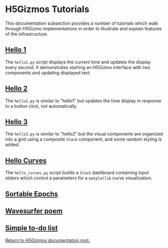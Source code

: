 

# H5Gizmos Tutorials

This documentation subsection provides a number of tutorials
which walk through H5Gizmo implementations in order to illustrate
and explain features of the infrastructure.

<h2>
<a href="hello1.md">
Hello 1
</a>
</h2>

The `hello1.py` script displays the current time and updates the display every second.
It demonstrates starting an H5Gizmo interface with two components and updating displayed text.


<h2>
<a href="hello2.md">
Hello 2
</a>
</h2>

The `hello2.py` is similar to "hello1" but updates the time display in response to a button click,
not automatically.


<h2>
<a href="hello3.md">
Hello 3
</a>
</h2>

The `hello3.py` is similar to "hello2" but the visual components are organized into
a grid using a composite `Stack` component, and some random styling is added.


<h2>
<a href="hello_curves.md">
Hello Curves
</a>
</h2>

The `hello_curves.py` script builds a `Stack` dashboard containing
input sliders which control a parameters for a `matplotlib` curve visualization.

<h2>
<a href="sortable_epochs.md">
Sortable Epochs
</a>
</h2>

<h2>
<a href="wavesurfer_poem.md">
Wavesurfer poem
</a>
</h2>

<h2>
<a href="simple_todo.md">
Simple to-do list
</a>
</h2>


<a href="../README.md">
Return to H5Gizmos documentation root.
</a>